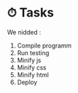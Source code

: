 # ⏱ Tasks
We nidded :
1. Compile programm
2. Run testing 
3. Minify js
4. Minify css
5. Minify html
6. Deploy 
